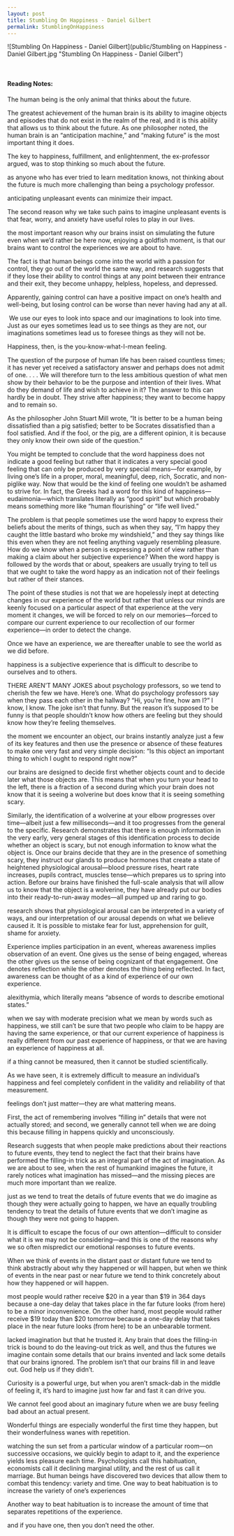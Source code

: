 ```yaml
---
layout: post
title: Stumbling On Happiness - Daniel Gilbert
permalink: StumblingOnHappiness
---
```


![Stumbling On Happiness - Daniel Gilbert](public/Stumbling on Happiness - Daniel Gilbert.jpg "Stumbling On Happiness - Daniel Gilbert")
 

<br>

#### Reading Notes:

The human being is the only animal that thinks about the future.

The greatest achievement of the human brain is its ability to imagine objects and episodes that do not exist in the realm of the real, and it is this ability that allows us to think about the future. As one philosopher noted, the human brain is an “anticipation machine,” and “making future” is the most important thing it does.

The key to happiness, fulfillment, and enlightenment, the ex-professor argued, was to stop thinking so much about the future.

as anyone who has ever tried to learn meditation knows, not thinking about the future is much more challenging than being a psychology professor.

anticipating unpleasant events can minimize their impact.

The second reason why we take such pains to imagine unpleasant events is that fear, worry, and anxiety have useful roles to play in our lives.

the most important reason why our brains insist on simulating the future even when we’d rather be here now, enjoying a goldfish moment, is that our brains want to control the experiences we are about to have.

The fact is that human beings come into the world with a passion for control, they go out of the world the same way, and research suggests that if they lose their ability to control things at any point between their entrance and their exit, they become unhappy, helpless, hopeless, and depressed.

Apparently, gaining control can have a positive impact on one’s health and well-being, but losing control can be worse than never having had any at all.

 We use our eyes to look into space and our imaginations to look into time. Just as our eyes sometimes lead us to see things as they are not, our imaginations sometimes lead us to foresee things as they will not be.

Happiness, then, is the you-know-what-I-mean feeling.

The question of the purpose of human life has been raised countless times; it has never yet received a satisfactory answer and perhaps does not admit of one. . . . We will therefore turn to the less ambitious question of what men show by their behavior to be the purpose and intention of their lives. What do they demand of life and wish to achieve in it? The answer to this can hardly be in doubt. They strive after happiness; they want to become happy and to remain so.

As the philosopher John Stuart Mill wrote, “It is better to be a human being dissatisfied than a pig satisfied; better to be Socrates dissatisfied than a fool satisfied. And if the fool, or the pig, are a different opinion, it is because they only know their own side of the question.”

You might be tempted to conclude that the word happiness does not indicate a good feeling but rather that it indicates a very special good feeling that can only be produced by very special means—for example, by living one’s life in a proper, moral, meaningful, deep, rich, Socratic, and non-piglike way. Now that would be the kind of feeling one wouldn’t be ashamed to strive for. In fact, the Greeks had a word for this kind of happiness—eudaimonia—which translates literally as “good spirit” but which probably means something more like “human flourishing” or “life well lived.”

The problem is that people sometimes use the word happy to express their beliefs about the merits of things, such as when they say, “I’m happy they caught the little bastard who broke my windshield,” and they say things like this even when they are not feeling anything vaguely resembling pleasure. How do we know when a person is expressing a point of view rather than making a claim about her subjective experience? When the word happy is followed by the words that or about, speakers are usually trying to tell us that we ought to take the word happy as an indication not of their feelings but rather of their stances.

The point of these studies is not that we are hopelessly inept at detecting changes in our experience of the world but rather that unless our minds are keenly focused on a particular aspect of that experience at the very moment it changes, we will be forced to rely on our memories—forced to compare our current experience to our recollection of our former experience—in order to detect the change.

Once we have an experience, we are thereafter unable to see the world as we did before.

happiness is a subjective experience that is difficult to describe to ourselves and to others.

THERE AREN’T MANY JOKES about psychology professors, so we tend to cherish the few we have. Here’s one. What do psychology professors say when they pass each other in the hallway? “Hi, you’re fine, how am I?” I know, I know. The joke isn’t that funny. But the reason it’s supposed to be funny is that people shouldn’t know how others are feeling but they should know how they’re feeling themselves.

the moment we encounter an object, our brains instantly analyze just a few of its key features and then use the presence or absence of these features to make one very fast and very simple decision: “Is this object an important thing to which I ought to respond right now?”

our brains are designed to decide first whether objects count and to decide later what those objects are. This means that when you turn your head to the left, there is a fraction of a second during which your brain does not know that it is seeing a wolverine but does know that it is seeing something scary.

Similarly, the identification of a wolverine at your elbow progresses over time—albeit just a few milliseconds—and it too progresses from the general to the specific. Research demonstrates that there is enough information in the very early, very general stages of this identification process to decide whether an object is scary, but not enough information to know what the object is. Once our brains decide that they are in the presence of something scary, they instruct our glands to produce hormones that create a state of heightened physiological arousal—blood pressure rises, heart rate increases, pupils contract, muscles tense—which prepares us to spring into action. Before our brains have finished the full-scale analysis that will allow us to know that the object is a wolverine, they have already put our bodies into their ready-to-run-away modes—all pumped up and raring to go.

research shows that physiological arousal can be interpreted in a variety of ways, and our interpretation of our arousal depends on what we believe caused it. It is possible to mistake fear for lust, apprehension for guilt, shame for anxiety.

Experience implies participation in an event, whereas awareness implies observation of an event.
One gives us the sense of being engaged, whereas the other gives us the sense of being cognizant of that engagement. One denotes reflection while the other denotes the thing being reflected. In fact, awareness can be thought of as a kind of experience of our own experience.

alexithymia, which literally means “absence of words to describe emotional states.”

when we say with moderate precision what we mean by words such as happiness, we still can’t be sure that two people who claim to be happy are having the same experience, or that our current experience of happiness is really different from our past experience of happiness, or that we are having an experience of happiness at all.

if a thing cannot be measured, then it cannot be studied scientifically.

As we have seen, it is extremely difficult to measure an individual’s happiness and feel completely confident in the validity and reliability of that measurement.

feelings don’t just matter—they are what mattering means.

First, the act of remembering involves “filling in” details that were not actually stored; and second, we generally cannot tell when we are doing this because filling in happens quickly and unconsciously.

Research suggests that when people make predictions about their reactions to future events, they tend to neglect the fact that their brains have performed the filling-in trick as an integral part of the act of imagination.
As we are about to see, when the rest of humankind imagines the future, it rarely notices what imagination has missed—and the missing pieces are much more important than we realize.

just as we tend to treat the details of future events that we do imagine as though they were actually going to happen, we have an equally troubling tendency to treat the details of future events that we don’t imagine as though they were not going to happen.

It is difficult to escape the focus of our own attention—difficult to consider what it is we may not be considering—and this is one of the reasons why we so often mispredict our emotional responses to future events.

When we think of events in the distant past or distant future we tend to think abstractly about why they happened or will happen, but when we think of events in the near past or near future we tend to think concretely about how they happened or will happen.

most people would rather receive $20 in a year than $19 in 364 days because a one-day delay that takes place in the far future looks (from here) to be a minor inconvenience. On the other hand, most people would rather receive $19 today than $20 tomorrow because a one-day delay that takes place in the near future looks (from here) to be an unbearable torment.


lacked imagination but that he trusted it. Any brain that does the filling-in trick is bound to do the leaving-out trick as well, and thus the futures we imagine contain some details that our brains invented and lack some details that our brains ignored. The problem isn’t that our brains fill in and leave out. God help us if they didn’t.

Curiosity is a powerful urge, but when you aren’t smack-dab in the middle of feeling it, it’s hard to imagine just how far and fast it can drive you.

We cannot feel good about an imaginary future when we are busy feeling bad about an actual present.

Wonderful things are especially wonderful the first time they happen, but their wonderfulness wanes with repetition.

watching the sun set from a particular window of a particular room—on successive occasions, we quickly begin to adapt to it, and the experience yields less pleasure each time. Psychologists call this habituation, economists call it declining marginal utility, and the rest of us call it marriage. But human beings have discovered two devices that allow them to combat this tendency: variety and time. One way to beat habituation is to increase the variety of one’s experiences

Another way to beat habituation is to increase the amount of time that separates repetitions of the experience.

and if you have one, then you don’t need the other.
